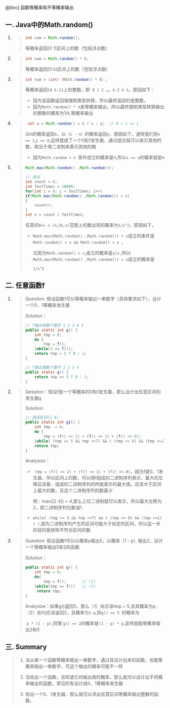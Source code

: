 ﻿@[toc]
函数等概率和不等概率输出

## 一. Java中的Math.random() 

1. > ```java
   > int num = Math.random();
   > ```
   >
   > 等概率返回[0 1)区间上的数（包括浮点数）

2. > ```java
   > int num = Math.random() * k;
   > ```
   >
   > 等概率返回[0 k)区间上的数（包括浮点数）

3. > ```java
   > int num = (int)（Math.random() * K）;     
   > ```
   >
   > 等概率返回`[0 k-1]`上的整数，即` 0 1 2 …… k-2 k-1`。原因如下：
   >
   > * 因为该函数返回值强制类型转换，所以最终返回的是整数。
   > * 因为`Math.random() * k`是等概率输出，所以最终强制类型转换输出的整数的概率为1/k,等概率输出

4. > ```Java
   >  int a = Math.random() < n ? x : y;  // 0 < n <= 1
   > ```
   >
   > 以n的概率返回x，以`（1 - n）`的概率返回y，原因如下。通常我们将`x == 1`,`y == 0`,这样就成了一个0和1发生器，通过组合就可以表示其他的数，相当于用二进制来表示其他的数 
   >
   > * 因为`Math.random < n `条件成立的概率是n,所以`x == a`的概率就是n

5. > ```Java
   > Math.max(Math.random() ,Math.random());
   > 
   > // 测试
   > int count = 0;
   > int TestTimes = 10000;
   > for(int i = 0; i < TestTimes; i++)
   > if(Math.max(Math.random() ,Math.random()) < x)
   > {
   >     count++;
   > }
   > int n = count / TestTimes;
   > ```
   >
   > 任意的`0<= x <1`,`[0,x)`范围上的数出现的概率为`1/x^2`。原因如下，
   >
   > * `Math.max(Math.random() ,Math.random()) < x`成立的条件是`Math.random() < x && Math.random() < x `，
   >
   >   又因为`Math.random() < x`,成立的概率是`1/x` ,所以`Math.max(Math.random() ,Math.random()) < x`成立的概率是
   >
   >   `1/x^2`

## 二. 任意函数f

1. > Question: 假设函数f可以等概率输出一串数字（具体要求如下），设计一个0、1等概率发生器
   >
   > Solution：
   >
   > ```java
   > // f输出奇数个数字 1 2 3 4 5
   > public static int g() {
   >     int tmp = 0;
   >     do {
   >         tmp = f();
   >     }while(3 == f());
   >     return tmp > 3 ? 0 : 1;
   > }
   > 
   > // f输出偶数个数字 1 2 3 4
   > public static g() {
   >     return tmp => 3 ? 0 : 1;
   > }
   > ```

2. > Qesstion：假设f是一个等概率的0和1发生器，那么设计出任意区间的发生器g
   >
   > Solution:
   >
   > ```java
   > // 假设区间[2 4]
   > public static int g1() {
   >     int tmp  = 0;
   >     do {
   >         tmp = (f() << 2) + (f() << 1) + (f() << 0);
   >     }while( (tmp >= 5 && tmp <<7) && ( (tmp >= 0) && (tmp <=1) ) );
   >     return tmp;
   > } 
   > ```
   >
   > Analysize：
   >
   > * ` tmp = (f() << 2) + (f() << 1) + (f() << 0)`，因为f是0、1发生器，所以区间上的数，可以用f组成的二进制序列表示，最大的左移应该看，组成的二进制序列的所能表示的最大值，应该大于区间上最大的数，且这个二进制序列的数最少
   >
   >   例：max([2 4]) = 4,那么三位二进制就可以表示，所以最大左移为2，即二进制序列位数减1.
   >
   > * `while( (tmp >= 5 && tmp <<7) && ( (tmp >= 0) && (tmp <=1) ) )`,因为二进制序列产生的区间可能大于给定的区间，所以这一步的目的是排除不符合区间的数

3. >  Question: 假设函数f可以以概率p输出5，以概率（1 - p）输出2，设计一个等概率输出5和2的函数
   >
   > Solution：
   >
   > ```java
   > public static int g() {
   >     int tmp = 0;
   >     do{
   >         tmp = f();       // (1)
   >     }while(tmp == f())   // (2)
   >      return tmp;
   > }
   > ```
   >
   > 
   >
   > Analysize：如果g()返回5，那么（1）处应该tmp = 5,且其概率为p,（2）处f()应该返回2，且概率为`1-p`,则`g() == 5 `的概率为
   >
   > ​                    `p * (1 - p)`,同理 `g() == 2`的概率是`(1 - p) * p`,这样就能等概率输出2和5 

## 三. Summary

> 1. 当从某一个函数等概率输出一串数字，通过其设计出来的函数，也能等概率输出一串数字，可这个输出的概率可能不一样
>
> 2. 当给出一个函数，且知道它的输出值的概率，那么就可以设计出不同概率输出的函数，常见的有设计成0、1等概率发生器
>
> 3. 给出一个0、1发生器，那么就可以求出任意区间等概率输出整数的函数。


































